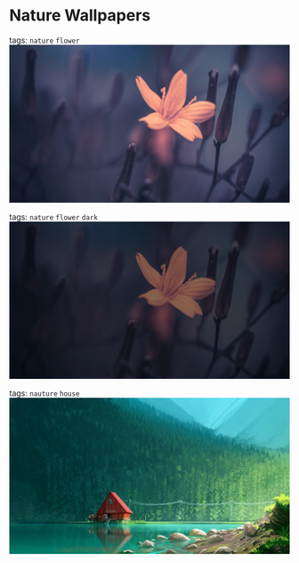 # Nature Wallpapers

tags: ```nature``` ```flower``` 
![Flower](./flower.png)

tags: ```nature``` ```flower``` ```dark``` 
![Flower](./lockscreen-flower.png)

tags: ```nauture``` ```house```
![House](./house.jpg)
